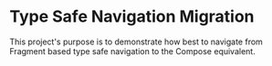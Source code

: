 # Type Safe Navigation Migration

This project's purpose is to demonstrate how best to navigate from Fragment based type safe navigation to the Compose equivalent.
